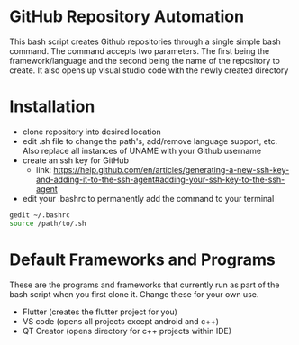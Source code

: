 # GitHub Repository Automation
This bash script creates Github repositories through a single simple bash command. The command accepts two parameters. The first being the framework/language and the second being the name of the repository to create. It also opens up visual studio code with the newly created directory

# Installation
- clone repository into desired location
- edit .sh file to change the path's, add/remove language support, etc. Also replace all instances of UNAME with your Github username
- create an ssh key for GitHub
  - link: https://help.github.com/en/articles/generating-a-new-ssh-key-and-adding-it-to-the-ssh-agent#adding-your-ssh-key-to-the-ssh-agent
- edit your .bashrc to permanently add the command to your terminal
```sh
gedit ~/.bashrc
source /path/to/.sh
```

# Default Frameworks and Programs
These are the programs and frameworks that currently run as part of the bash script when you first clone it. Change these for your own use.

- Flutter (creates the flutter project for you)
- VS code (opens all projects except android and c++)
- QT Creator (opens directory for c++ projects within  IDE)
